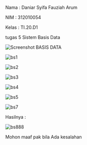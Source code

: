 Nama : Daniar Syifa Fauziah Arum

NIM : 312010054

Kelas : TI.20.D1

tugas 5 Sistem Basis Data

![Screenshot BASIS DATA](https://user-images.githubusercontent.com/101815570/173198276-07f3bade-077a-4261-83d4-1c47b7ad8c07.png)

![bs1](https://user-images.githubusercontent.com/101815570/173198318-60ad796f-069c-4130-b735-bd5f74c30cd5.png)

![bs2](https://user-images.githubusercontent.com/101815570/173198329-e7c6dbd7-22bd-49c4-8978-a5ae9016703f.png)

![bs3](https://user-images.githubusercontent.com/101815570/173198336-9f289bcd-fcdb-4127-9d0a-639a4b74b1b2.png)

![bs4](https://user-images.githubusercontent.com/101815570/173198347-55ffe206-d182-480c-b4a2-bbb6c27dfa9e.png)

![bs5](https://user-images.githubusercontent.com/101815570/173198355-1fc44122-2b0a-4bf0-87db-f73dfcee600a.png)

![bs7](https://user-images.githubusercontent.com/101815570/173198359-0cf96e14-dccf-4c26-a266-fba65d3c30fc.png)

Hasilnya : 

![bs888](https://user-images.githubusercontent.com/101815570/173198373-50e1d48c-bff2-40a7-8062-748f3ebcffc1.png)

Mohon maaf pak  bila Ada kesalahan
